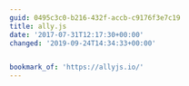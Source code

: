 ```yaml
---
guid: 0495c3c0-b216-432f-accb-c9176f3e7c19
title: ally.js
date: '2017-07-31T12:17:30+00:00'
changed: '2019-09-24T14:34:33+00:00'


bookmark_of: 'https://allyjs.io/'
---
```




